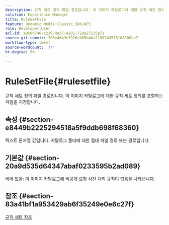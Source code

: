 ```yaml
---
description: 규칙 세트 정의 파일 경로입니다. 이 이미지 카탈로그에 대한 규칙 세트 정의를 포함하는 파일을 지정합니다.
solution: Experience Manager
title: RuleSetFile
feature: Dynamic Media Classic,SDK/API
role: Developer,User
exl-id: a9c0d748-c236-4a37-a181-729a27135a71
source-git-commit: 206e4643e3926cb85b4be2189743578f88180be7
workflow-type: tm+mt
source-wordcount: '77'
ht-degree: 5%

---
```


# RuleSetFile{#rulesetfile}

규칙 세트 정의 파일 경로입니다. 이 이미지 카탈로그에 대한 규칙 세트 정의를 포함하는 파일을 지정합니다.

## 속성 {#section-e8449b2225294518a5f9ddb698f68360}

텍스트 문자열 값입니다. 카탈로그 폴더에 대한 절대 파일 경로 또는 경로입니다.

## 기본값 {#section-20a9d535d64347abaf0233595b2ad089}

비어 있음: 이 이미지 카탈로그에 비공개 요청 사전 처리 규칙이 없음을 나타냅니다.

## 참조 {#section-83a41bf1a953429ab6f35249e0e6c27f}

[규칙 세트 참조](../../../../../is-api/image-catalog/image-serving-api-ref/c-image-catalog-reference/c-rule-set-reference/c-rule-set-reference.md#concept-3e5058cf3507470b82cac638df23ea8e)
